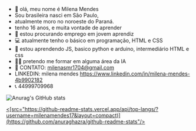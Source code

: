 - 👋 olá, meu nome é Milena Mendes 
- Sou brasileira nasci em São Paulo, 
- atualmente moro no noroeste do Paraná.
- tenho 16 anos, e muita vontade de aprender 
- 🤝 estou procurando emprego em jovem aprendiz
- 💻 atualmente tenho o básico em programação, HTML e CSS
- 💭 estou aprendendo JS, basico python e arduino, intermediário HTML e css
- 👩‍🎓 pretendo me formar em alguma área da IA 
- 📨 CONTATO: milenasmr1704@gmail.com 
- LINKEDIN: milena mendes https://www.linkedin.com/in/milena-mendes-4b9902182
- 📞 44999709968

![Anurag's GitHub stats](https://github-readme-stats.vercel.app/api?username=milenamendes17&show_icons=true&theme=gotham)
</a>
<div>
 <a href="https://github.com/milenamendes17">
 <[src="https://github-readme-stats.vercel.app/api/top-langs/?username=milenamendes17&layout=compact)](https://github.com/anuraghazra/github-readme-stats"/>
  </div>
